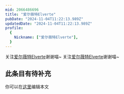 ```yaml
---
mid: 2066486696
title: "爱尔薇特Elverte"
pubDate: "2024-11-04T11:22:13.989Z"
updatedDate: "2024-11-04T11:22:13.989Z"
profile:
  {
    Nickname: ["爱尔薇特Elverte"],
  }
---
```


关注[爱尔薇特Elverte](https://space.bilibili.com/2066486696)谢谢喵~ 关注[爱尔薇特Elverte](https://space.bilibili.com/2066486696)谢谢喵~

## 此条目有待补充
你可以在[这里](https://github.com/Yuhanawa/VTuber.ICU/edit/master/src/content/v/爱尔薇特Elverte/index.md)编辑本文
